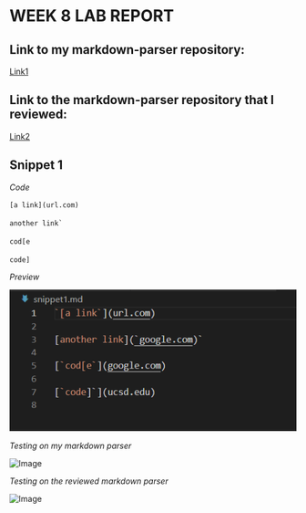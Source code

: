 # WEEK 8 LAB REPORT 

## Link to my markdown-parser repository:
[Link1](https://github.com/Maanasa64/markdown-parser)

## Link to the markdown-parser repository that I reviewed:
[Link2](https://github.com/markruangrattham/markdown-parser)

## Snippet 1

*Code*

```
[a link](url.com)

another link`

cod[e

code]
```

*Preview*

![Image](snippet1.png)

*Testing on my markdown parser*

![Image](fail_my.png)

*Testing on the reviewed markdown parser*

![Image](fail_other.png)

